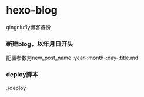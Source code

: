 # hexo-blog
qingniufly博客备份

### 新建blog，以年月日开头
配置参数为new_post_name
:year-:month-:day-:title.md

### deploy脚本
./deploy

